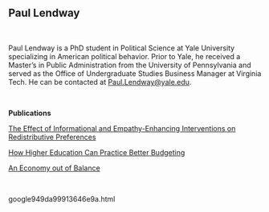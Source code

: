 ## Paul Lendway

&nbsp;

Paul Lendway is a PhD student in Political Science at Yale University specializing in American political behavior. Prior to Yale, he received a Master’s in Public Administration from the University of Pennsylvania and served as the Office of Undergraduate Studies Business Manager at Virginia Tech. He can be contacted at Paul.Lendway@yale.edu. 

 &nbsp;

**Publications** 
 
 <a href="https://www.yalejournal.org/publications/the-effect-of-informational-and-empathy-enhancing-interventions-on-redistributive-preferences" URL> The Effect of Informational and Empathy-Enhancing Interventions on Redistributive Preferences </a>
  
<a href="https://www.fels.upenn.edu/recap/posts/1162" URL> How Higher Education Can Practice Better Budgeting </a>
 
 <a href="https://www.fels.upenn.edu/recap/posts/834" URL> An Economy out of Balance </a>
 
 &nbsp;




google949da99913646e9a.html

